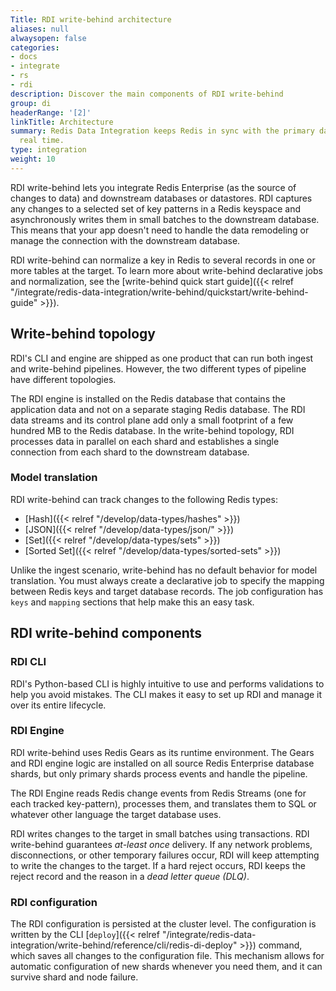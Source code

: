 ```yaml
---
Title: RDI write-behind architecture
aliases: null
alwaysopen: false
categories:
- docs
- integrate
- rs
- rdi
description: Discover the main components of RDI write-behind
group: di
headerRange: '[2]'
linkTitle: Architecture
summary: Redis Data Integration keeps Redis in sync with the primary database in near
  real time.
type: integration
weight: 10
---
```


RDI write-behind lets you integrate Redis Enterprise (as the source of changes to data) and downstream databases or datastores.
RDI captures any changes to a selected set of key patterns in a Redis keyspace and asynchronously writes them in small batches to the downstream database. This means that your app doesn't need to handle the data remodeling or manage the connection with the downstream database.

RDI write-behind can normalize a key in Redis to several records in one or more tables at the target.
To learn more about write-behind declarative jobs and normalization, see the
[write-behind quick start guide]({{< relref "/integrate/redis-data-integration/write-behind/quickstart/write-behind-guide" >}}).

## Write-behind topology

RDI's CLI and engine are shipped as one product that can run both ingest and write-behind pipelines.
However, the two different types of pipeline have different topologies.

The RDI engine is installed on the Redis database that contains the application data and not on a separate staging Redis database. The RDI data streams and its control plane add only a small footprint of a few hundred MB to the Redis database. In the write-behind topology, RDI processes data in parallel on each shard and establishes a single connection from each shard to the downstream database.

### Model translation

RDI write-behind can track changes to the following Redis types:

- [Hash]({{< relref "/develop/data-types/hashes" >}})
- [JSON]({{< relref "/develop/data-types/json/" >}})
- [Set]({{< relref "/develop/data-types/sets" >}})
- [Sorted Set]({{< relref "/develop/data-types/sorted-sets" >}})

Unlike the ingest scenario, write-behind has no default behavior for model translation. You must always
create a declarative job to specify the mapping between Redis keys and target database records.
The job configuration has `keys` and `mapping` sections that help make this an easy task.

## RDI write-behind components

### RDI CLI

RDI's Python-based CLI is highly intuitive to use and performs validations to help you avoid mistakes.
The CLI makes it easy to set up RDI and manage it over its entire lifecycle.

### RDI Engine

RDI write-behind uses Redis Gears as its runtime environment. The Gears and RDI engine logic are installed
on all source Redis Enterprise database shards, but only primary shards process events and handle the pipeline.

The RDI Engine reads Redis change events from Redis Streams (one for each tracked key-pattern),
processes them, and translates them to SQL or whatever other language the target database uses.

RDI writes changes to the target in small batches using transactions. RDI write-behind guarantees
*at-least once* delivery. If any network problems, disconnections, or other temporary failures occur,
RDI will keep attempting to write the changes to the target. If a hard reject occurs, RDI keeps the reject
record and the reason in a *dead letter queue (DLQ)*.

### RDI configuration

The RDI configuration is persisted at the cluster level. The configuration is written by the CLI
[`deploy`]({{< relref "/integrate/redis-data-integration/write-behind/reference/cli/redis-di-deploy" >}})
command, which saves all changes to the configuration file. This mechanism allows for automatic configuration of new shards
whenever you need them, and it can survive shard and node failure.
